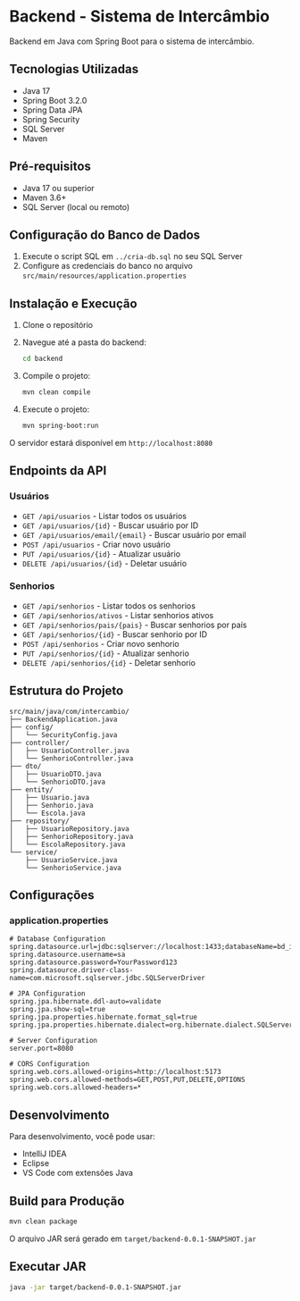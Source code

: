 # Backend - Sistema de Intercâmbio

Backend em Java com Spring Boot para o sistema de intercâmbio.

## Tecnologias Utilizadas

- Java 17
- Spring Boot 3.2.0
- Spring Data JPA
- Spring Security
- SQL Server
- Maven

## Pré-requisitos

- Java 17 ou superior
- Maven 3.6+
- SQL Server (local ou remoto)

## Configuração do Banco de Dados

1. Execute o script SQL em `../cria-db.sql` no seu SQL Server
2. Configure as credenciais do banco no arquivo `src/main/resources/application.properties`

## Instalação e Execução

1. Clone o repositório
2. Navegue até a pasta do backend:
   ```bash
   cd backend
   ```

3. Compile o projeto:
   ```bash
   mvn clean compile
   ```

4. Execute o projeto:
   ```bash
   mvn spring-boot:run
   ```

O servidor estará disponível em `http://localhost:8080`

## Endpoints da API

### Usuários
- `GET /api/usuarios` - Listar todos os usuários
- `GET /api/usuarios/{id}` - Buscar usuário por ID
- `GET /api/usuarios/email/{email}` - Buscar usuário por email
- `POST /api/usuarios` - Criar novo usuário
- `PUT /api/usuarios/{id}` - Atualizar usuário
- `DELETE /api/usuarios/{id}` - Deletar usuário

### Senhorios
- `GET /api/senhorios` - Listar todos os senhorios
- `GET /api/senhorios/ativos` - Listar senhorios ativos
- `GET /api/senhorios/pais/{pais}` - Buscar senhorios por país
- `GET /api/senhorios/{id}` - Buscar senhorio por ID
- `POST /api/senhorios` - Criar novo senhorio
- `PUT /api/senhorios/{id}` - Atualizar senhorio
- `DELETE /api/senhorios/{id}` - Deletar senhorio

## Estrutura do Projeto

```
src/main/java/com/intercambio/
├── BackendApplication.java
├── config/
│   └── SecurityConfig.java
├── controller/
│   ├── UsuarioController.java
│   └── SenhorioController.java
├── dto/
│   ├── UsuarioDTO.java
│   └── SenhorioDTO.java
├── entity/
│   ├── Usuario.java
│   ├── Senhorio.java
│   └── Escola.java
├── repository/
│   ├── UsuarioRepository.java
│   ├── SenhorioRepository.java
│   └── EscolaRepository.java
└── service/
    ├── UsuarioService.java
    └── SenhorioService.java
```

## Configurações

### application.properties
```properties
# Database Configuration
spring.datasource.url=jdbc:sqlserver://localhost:1433;databaseName=bd_intercambio;encrypt=true;trustServerCertificate=true
spring.datasource.username=sa
spring.datasource.password=YourPassword123
spring.datasource.driver-class-name=com.microsoft.sqlserver.jdbc.SQLServerDriver

# JPA Configuration
spring.jpa.hibernate.ddl-auto=validate
spring.jpa.show-sql=true
spring.jpa.properties.hibernate.format_sql=true
spring.jpa.properties.hibernate.dialect=org.hibernate.dialect.SQLServerDialect

# Server Configuration
server.port=8080

# CORS Configuration
spring.web.cors.allowed-origins=http://localhost:5173
spring.web.cors.allowed-methods=GET,POST,PUT,DELETE,OPTIONS
spring.web.cors.allowed-headers=*
```

## Desenvolvimento

Para desenvolvimento, você pode usar:
- IntelliJ IDEA
- Eclipse
- VS Code com extensões Java

## Build para Produção

```bash
mvn clean package
```

O arquivo JAR será gerado em `target/backend-0.0.1-SNAPSHOT.jar`

## Executar JAR

```bash
java -jar target/backend-0.0.1-SNAPSHOT.jar
``` 